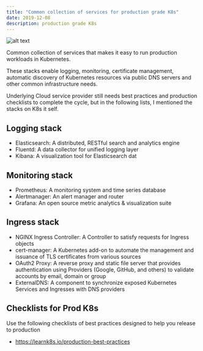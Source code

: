 ```yaml
---
title: "Common collection of services for production grade K8s"
date: 2019-12-08
description: production grade K8s
---
```


![alt text](https://github.com/mhmdio/mhmdio.github.io/raw/master/images/k8s.jpeg)

Common collection of services that makes it easy to run production workloads in Kubernetes.

These stacks enable logging, monitoring, certificate management, automatic discovery of Kubernetes resources via public DNS servers and other common infrastructure needs.

Underlying Cloud service provider still needs best practices and production checklists to complete the cycle, but in the following lists, I mentioned the stacks on K8s it self.

## Logging stack

- Elasticsearch: A distributed, RESTful search and analytics engine
- Fluentd: A data collector for unified logging layer
- Kibana: A visualization tool for Elasticsearch dat

## Monitoring stack

- Prometheus: A monitoring system and time series database
- Alertmanager: An alert manager and router
- Grafana: An open source metric analytics & visualization suite

## Ingress stack

- NGINX Ingress Controller: A Controller to satisfy requests for Ingress objects
- cert-manager: A Kubernetes add-on to automate the management and issuance of TLS certificates from various sources
- OAuth2 Proxy: A reverse proxy and static file server that provides authentication using Providers (Google, GitHub, and others) to validate accounts by email, domain or group
- ExternalDNS: A component to synchronize exposed Kubernetes Services and Ingresses with DNS providers

## Checklists for Prod K8s

Use the following checklists of best practices designed to help you release to production

- https://learnk8s.io/production-best-practices
